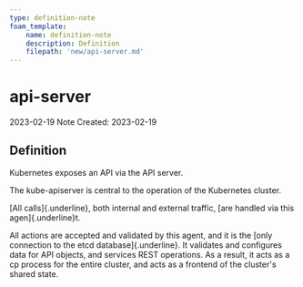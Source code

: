 ```yaml
---
type: definition-note
foam_template:
    name: definition-note
    description: Definition
    filepath: 'new/api-server.md'
---
```

# api-server
2023-02-19
Note Created: 2023-02-19

## Definition

Kubernetes exposes an API via the API server.

The kube-apiserver is central to the operation of the Kubernetes
cluster. 

[All calls]{.underline}, both internal and external traffic,
[are handled via this agen]{.underline}t. 

All actions are accepted and
validated by this agent, and it is the [only connection to the etcd
database]{.underline}. It validates and configures data for API objects,
and services REST operations. As a result, it acts as a cp process for
the entire cluster, and acts as a frontend of the cluster\'s shared
state.
